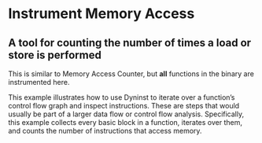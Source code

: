 # Instrument Memory Access

## A tool for counting the number of times a load or store is performed

This is similar to Memory Access Counter, but
**all** functions in the binary are instrumented here.

This example illustrates how to use Dyninst to iterate over a
function’s control flow graph and inspect instructions. These are steps
that would usually be part of a larger data flow or control flow
analysis. Specifically, this example collects every basic block in a
function, iterates over them, and counts the number of instructions that
access memory.
